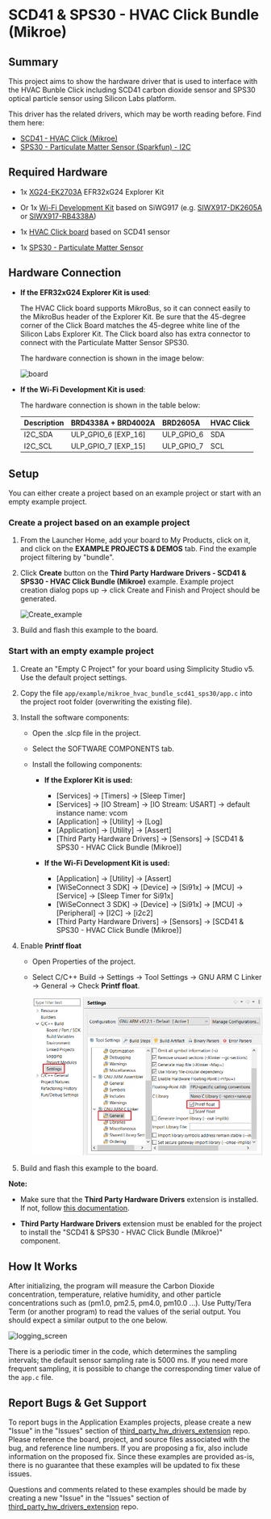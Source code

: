 # SCD41 & SPS30 - HVAC Click Bundle (Mikroe) #

## Summary ##

This project aims to show the hardware driver that is used to interface with the HVAC Bunble Click including SCD41 carbon dioxide sensor and SPS30 optical particle sensor using Silicon Labs platform.

This driver has the related drivers, which may be worth reading before. Find them here:

- [SCD41 - HVAC Click (Mikroe)](https://github.com/SiliconLabs/third_party_hw_drivers_extension/blob/master/app/documentation/example/mikroe_hvac_scd41)
- [SPS30 - Particulate Matter Sensor (Sparkfun) - I2C](https://github.com/SiliconLabs/third_party_hw_drivers_extension/tree/master/app/documentation/example/sparkfun_particulate_matter_sensor_sps30)

## Required Hardware ##

- 1x [XG24-EK2703A](https://www.silabs.com/development-tools/wireless/efr32xg24-explorer-kit) EFR32xG24 Explorer Kit

- Or 1x [Wi-Fi Development Kit](https://www.silabs.com/development-tools/wireless/wi-fi) based on SiWG917 (e.g. [SIWX917-DK2605A](https://www.silabs.com/development-tools/wireless/wi-fi/siwx917-dk2605a-wifi-6-bluetooth-le-soc-dev-kit) or [SIWX917-RB4338A](https://www.silabs.com/development-tools/wireless/wi-fi/siwx917-rb4338a-wifi-6-bluetooth-le-soc-radio-board))

- 1x [HVAC Click board](https://www.mikroe.com/hvac-click) based on SCD41 sensor

- 1x [SPS30 - Particulate Matter Sensor](https://www.sparkfun.com/products/15103)

## Hardware Connection ##

- **If the EFR32xG24 Explorer Kit is used**:

  The HVAC Click board supports MikroBus, so it can connect easily to the MikroBus header of the Explorer Kit. Be sure that the 45-degree corner of the Click Board matches the 45-degree white line of the Silicon Labs Explorer Kit. The Click board also has extra connector to connect with the Particulate Matter Sensor SPS30.

  The hardware connection is shown in the image below:

  ![board](image/hardware_connection.png)

- **If the Wi-Fi Development Kit is used**:

  The hardware connection is shown in the table below:

  | Description  | BRD4338A + BRD4002A | BRD2605A     | HVAC Click   |
  | -------------| -----------| -------------| ------------------------|
  | I2C_SDA      | ULP_GPIO_6 [EXP_16] | ULP_GPIO_6   | SDA            |
  | I2C_SCL      | ULP_GPIO_7 [EXP_15] | ULP_GPIO_7   | SCL            |

## Setup ##

You can either create a project based on an example project or start with an empty example project.

### Create a project based on an example project ###

1. From the Launcher Home, add your board to My Products, click on it, and click on the **EXAMPLE PROJECTS & DEMOS** tab. Find the example project filtering by "bundle".

2. Click **Create** button on the **Third Party Hardware Drivers - SCD41 & SPS30 - HVAC Click Bundle (Mikroe)** example. Example project creation dialog pops up -> click Create and Finish and Project should be generated.

   ![Create_example](image/create_example.png)

3. Build and flash this example to the board.

### Start with an empty example project ###

1. Create an "Empty C Project" for your board using Simplicity Studio v5. Use the default project settings.

2. Copy the file `app/example/mikroe_hvac_bundle_scd41_sps30/app.c` into the project root folder (overwriting the existing file).

3. Install the software components:

    - Open the .slcp file in the project.

    - Select the SOFTWARE COMPONENTS tab.

    - Install the following components:

        - **If the Explorer Kit is used:**
          - [Services] → [Timers] → [Sleep Timer]
          - [Services] → [IO Stream] → [IO Stream: USART] → default instance name: vcom
          - [Application] → [Utility] → [Log]
          - [Application] → [Utility] → [Assert]
          - [Third Party Hardware Drivers] → [Sensors] → [SCD41 & SPS30 - HVAC Click Bundle (Mikroe)]

        - **If the Wi-Fi Development Kit is used:**
          - [Application] → [Utility] → [Assert]
          - [WiSeConnect 3 SDK] → [Device] → [Si91x] → [MCU] → [Service] → [Sleep Timer for Si91x]
          - [WiSeConnect 3 SDK] → [Device] → [Si91x] → [MCU] → [Peripheral] → [I2C] → [i2c2]
          - [Third Party Hardware Drivers] → [Sensors] → [SCD41 & SPS30 - HVAC Click Bundle (Mikroe)]

4. Enable **Printf float**

   - Open Properties of the project.
   - Select C/C++ Build → Settings → Tool Settings → GNU ARM C Linker → General → Check **Printf float**.

      ![float](image/print_float.png)

5. Build and flash this example to the board.

**Note:**

- Make sure that the **Third Party Hardware Drivers** extension is installed. If not, follow [this documentation](https://github.com/SiliconLabs/third_party_hw_drivers_extension/blob/master/README.md#how-to-add-to-simplicity-studio-ide).

- **Third Party Hardware Drivers** extension must be enabled for the project to install the "SCD41 & SPS30 - HVAC Click Bundle (Mikroe)" component.

## How It Works ##

After initializing, the program will measure the Carbon Dioxide concentration, temperature, relative humidity, and other particle concentrations such as (pm1.0, pm2.5, pm4.0, pm10.0 ...). Use Putty/Tera Term (or another program) to read the values of the serial output. You should expect a similar output to the one below.

![logging_screen](image/log.png)

There is a periodic timer in the code, which determines the sampling intervals; the default sensor sampling rate is 5000 ms. If you need more frequent sampling, it is possible to change the corresponding timer value of the `app.c` file.

## Report Bugs & Get Support ##

To report bugs in the Application Examples projects, please create a new "Issue" in the "Issues" section of [third_party_hw_drivers_extension](https://github.com/SiliconLabs/third_party_hw_drivers_extension) repo. Please reference the board, project, and source files associated with the bug, and reference line numbers. If you are proposing a fix, also include information on the proposed fix. Since these examples are provided as-is, there is no guarantee that these examples will be updated to fix these issues.

Questions and comments related to these examples should be made by creating a new "Issue" in the "Issues" section of [third_party_hw_drivers_extension](https://github.com/SiliconLabs/third_party_hw_drivers_extension) repo.

